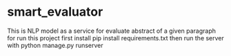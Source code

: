 # smart_evaluator
This is NLP model as a service for evaluate abstract of a given paragraph for run this project first install pip install requirements.txt then run the server with python manage.py runserver
